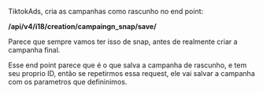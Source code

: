 
TiktokAds, cria as campanhas como rascunho no end point:

**/api/v4/i18/creation/campaingn_snap/save/**

Parece que sempre vamos ter isso de snap, antes de realmente criar a campanha final.

Esse end point parece que é o que salva a campanha de rascunho, e tem seu proprio ID, então se repetirmos essa request, ele vai salvar a campanha com os parametros que defininimos. 


